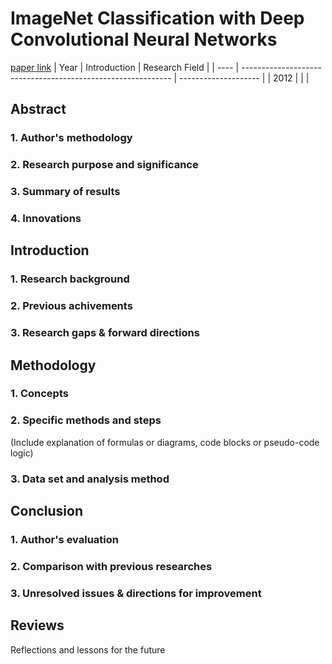 # ImageNet Classification with Deep Convolutional Neural Networks
[paper link](https://proceedings.neurips.cc/paper_files/paper/2012/file/c399862d3b9d6b76c8436e924a68c45b-Paper.pdf) 
| Year | Introduction                                                         | Research Field                 |
| ---- | ------------------------------------------------------------ | -------------------- |
| 2012 |          |           |

## Abstract
### 1. Author's methodology 

### 2. Research purpose and significance

### 3. Summary of results 

### 4. Innovations

## Introduction
### 1. Research background 

### 2. Previous achivements

### 3. Research gaps & forward directions 

## Methodology
### 1. Concepts

### 2. Specific methods and steps
(Include explanation of formulas or diagrams, code blocks or pseudo-code logic)

### 3. Data set and analysis method

## Conclusion
### 1. Author's evaluation

### 2. Comparison with previous researches

### 3. Unresolved issues & directions for improvement

## Reviews
Reflections and lessons for the future


